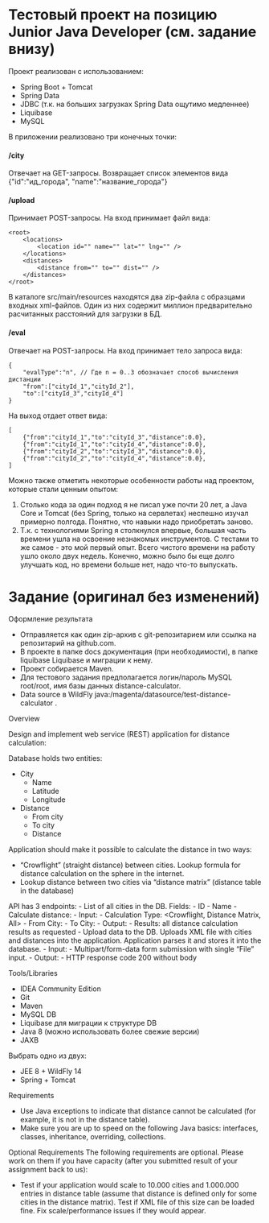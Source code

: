 # Тестовый проект на позицию Junior Java Developer (см. задание внизу)

Проект реализован с использованием:<br/>
- Spring Boot + Tomcat
- Spring Data
- JDBC (т.к. на больших загрузках Spring Data ощутимо медленнее)
- Liquibase
- MySQL

В приложении реализовано три конечных точки:

#### /city  
Отвечает на GET-запросы. Возвращает список элементов вида {"id":"ид_города", "name":"название_города"}

#### /upload  
Принимает POST-запросы. На вход принимает файл вида:

    <root>
        <locations>
            <location id="" name="" lat="" lng="" />
        </locations>
        <distances>
            <distance from="" to="" dist="" />
        </distances>
    </root>

В каталоге src/main/resources находятся два zip-файла c образцами входных xml-файлов. Один из них содержит миллион предварительно расчитанных расстояний для загрузки в БД.

#### /eval
Отвечает на POST-запросы. На вход принимает тело запроса вида:
    
    {
        "evalType":"n", // Где n = 0..3 обозначает способ вычисления дистанции
        "from":["cityId_1","cityId_2"],
        "to":["cityId_3","cityId_4"]
    }
    
На выход отдает ответ вида:

    [
        {"from":"cityId_1","to":"cityId_3","distance":0.0},
        {"from":"cityId_1","to":"cityId_4","distance":0.0},
        {"from":"cityId_2","to":"cityId_3","distance":0.0},
        {"from":"cityId_2","to":"cityId_4","distance":0.0},
    ]

Можно также отметить некоторые особенности работы над проектом, которые стали ценным опытом:
1.  Столько кода за один подход я не писал уже почти 20 лет,
    а Java Core и Tomcat (без Spring, только на сервлетах) неспешно изучал примерно полгода.
    Понятно, что навыки надо приобретать заново.
2.  Т.к. с технологиями Spring я столкнулся впервые,
    большая часть времени ушла на освоение незнакомых инструментов.
    С тестами то же самое - это мой первый опыт.
Всего чистого времени на работу ушло около двух недель.
Конечно, можно было бы еще долго улучшать код, но времени больше нет, надо что-то выпускать.


# Задание (оригинал без изменений)

Оформление результата
- Отправляется как один zip-архив с git-репозитарием или ссылка на репозитарий на github.com.
- В проекте в папке docs документация (при необходимости), в папке liquibase Liquibase и миграции к нему.
- Проект собирается Maven.
- Для тестового задания предполагается логин/пароль MySQL root/root, имя базы данных distance-calculator.
- Data source в WildFly java:/magenta/datasource/test-distance-calculator .

Overview

Design and implement web service (REST) application for distance calculation:

Database holds two entities:
- City
    - Name
    - Latitude
    - Longitude
- Distance
    - From city
    - To city
    - Distance

Application should make it possible to calculate the distance in two ways:
- “Crowflight” (straight distance) between cities. Lookup formula for distance calculation on the sphere in the internet.
- Lookup distance between two cities via “distance matrix” (distance table in the database)

API has 3 endpoints:
    - List of all cities in the DB. Fields:
        - ID
        - Name
    - Calculate distance:
        - Input:
            - Calculation Type: <Crowflight, Distance Matrix, All>
            - From City: <List of cities>
            - To City: <List of Cities>
        - Output:
        - Results: all distance calculation results as requested
    - Upload data to the DB. Uploads XML file with cities and distances into the application. Application parses it and stores it into the database.
        - Input:
            - Multipart/form-data form submission with single “File” input.
        - Output:
            - HTTP response code 200 without body

Tools/Libraries
- IDEA Community Edition
- Git
- Maven
- MySQL DB
- Liquibase для миграции к структуре DB
- Java 8 (можно использовать более свежие версии)
- JAXB

Выбрать одно из двух:
- JEE 8 + WildFly 14
- Spring + Tomcat

Requirements
- Use Java exceptions to indicate that distance cannot be calculated (for example, it is not in the distance table).
- Make sure you are up to speed on the following Java basics: interfaces, classes, inheritance, overriding, collections.

Optional Requirements
The following requirements are optional. Please work on them if you have capacity (after you submitted result of your assignment back to us):
- Test if your application would scale to 10.000 cities and 1.000.000 entries in distance table (assume that distance is defined only for some cities in the distance matrix). Test if XML file of this size can be loaded fine. Fix scale/performance issues if they would appear. 


